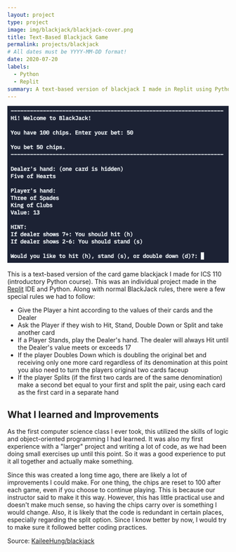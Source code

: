 ```yaml
---
layout: project
type: project
image: img/blackjack/blackjack-cover.png
title: Text-Based Blackjack Game
permalink: projects/blackjack
# All dates must be YYYY-MM-DD format!
date: 2020-07-20
labels:
  - Python
  - Replit
summary: A text-based version of blackjack I made in Replit using Python for ICS 110
---
```


<img class="ui medium right floated rounded image" src="../img/blackjack/blackjack-image.png">

This is a text-based version of the card game blackjack I made for ICS 110 (introductory Python course). This was an individual project made in the [Replit](https://replit.com) IDE and Python. Along with normal BlackJack rules, there were a few special rules we had to follow:
 - Give the Player a hint according to the values of their cards and the Dealer
 - Ask the Player if they wish to Hit, Stand, Double Down or Split and take another card
 - If a Player Stands, play the Dealer's hand. The dealer will always Hit until the Dealer's value meets or exceeds 17
 - If the player Doubles Down which is doubling the original bet and receiving only one more card regardless of its denomination at this point you also need to turn the players original two cards faceup
 - If the player Splits (if the first two cards are of the same denomination) make a second bet equal to your first and split the pair, using each card as the first card in a separate hand

## What I learned and Improvements
As the first computer science class I ever took, this utilized the skills of logic and object-oriented programming I had learned. It was also my first experience with a "larger" project and writing a lot of code, as we had been doing small exercises up until this point. So it was a good experience to put it all together and actually make something.

Since this was created a long time ago, there are likely a lot of improvements I could make. For one thing, the chips are reset to 100 after each game, even if you choose to continue playing. This is because our instructor said to make it this way. However, this has little practical use and doesn't make much sense, so having the chips carry over is something I would change. Also, it is likely that the code is redundant in certain places, especially regarding the split option. Since I know better by now, I would try to make sure it followed better coding practices.
 
Source: <a href="https://github.com/KaileeHung/blackjack"><i class="large github icon"></i>KaileeHung/blackjack</a>

<br><br>
